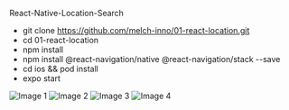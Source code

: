 React-Native-Location-Search

* git clone https://github.com/melch-inno/01-react-location.git
* cd 01-react-location
* npm install
* npm install @react-navigation/native @react-navigation/stack --save
* cd ios && pod install 
* expo start


![Image 1](./src/Images/welcome.png)
![Image 2](./src/Images/list.png)
![Image 3](./src/Images/Search.png)
![Image 4](./src/Images/selected.png)